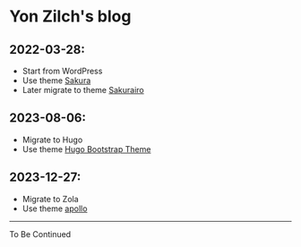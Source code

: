 # Yon Zilch's blog

## 2022-03-28:
- Start from WordPress
- Use theme [Sakura](https://github.com/mashirozx/sakura)
- Later migrate to theme [Sakurairo](https://github.com/mirai-mamori/Sakurairo)


## 2023-08-06:
- Migrate to Hugo
- Use theme [Hugo Bootstrap Theme](https://github.com/razonyang/hugo-theme-bootstrap)


## 2023-12-27:
- Migrate to Zola
- Use theme [apollo](https://github.com/not-matthias/apollo)



---

To Be Continued
